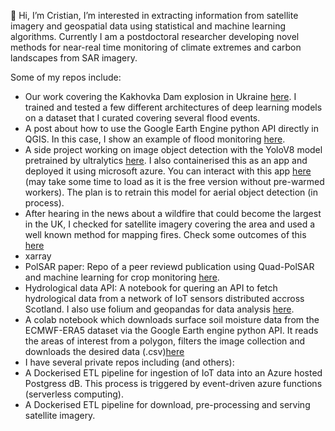 👋 Hi, I’m Cristian, I’m interested in extracting information from satellite imagery and geospatial data using statistical and machine learning algorithms. Currently I am a postdoctoral researcher developing novel methods for near-real time monitoring of climate extremes and carbon landscapes from SAR imagery. 

Some of my repos include:
- Our work covering the Kakhovka Dam explosion in Ukraine [here](https://github.com/crisjosil/Deep-learning-based-flood-tracking-in-Kakhovka-dam-Ukraine-from-SAR-imagery-). I trained and tested a few different architectures of deep learning models on a dataset that I curated covering several flood events. 
- A post about how to use the Google Earth Engine python API directly in QGIS. In this case, I show an example of flood monitoring [here](https://github.com/crisjosil/Flood_mapping_Sentinel1_in_QGIS).
- A side project working on image object detection with the YoloV8 model pretrained by ultralytics [here](https://github.com/crisjosil/Aerial_object_detection_tests). I also containerised this as an app and deployed it using microsoft azure. You can interact with this app [here](https://yo-detection.azurewebsites.net/) (may take some time to load as it is the free version without pre-warmed workers). The plan is to retrain this model for aerial object detection (in process).
- After hearing in the news about a wildfire that could become the largest in the UK, I checked for satellite imagery covering the area and used a well known method for mapping fires. Check some outcomes of this [here]()
- xarray
- PolSAR paper: Repo of a peer reviewd publication using Quad-PolSAR and machine learning for crop monitoring [here](https://github.com/crisjosil/MT-PolSAR-Change-Detection-For-Crop-Monitoring-And-Classification).  
- Hydrological data API: A notebook for quering an API to fetch hydrological data from a network of IoT sensors distributed accross Scotland. I also use folium and geopandas for data analysis [here](https://github.com/crisjosil/Weather_data_API/blob/master/Scotland_forth_valley_data.ipynb). 
- A colab notebook which downloads surface soil moisture data from the ECMWF-ERA5 dataset via the Google Earth engine python API. It reads the areas of interest from a polygon, filters the image collection and downloads the desired data (.csv)[here](https://github.com/crisjosil/Useful_GIS_and_data_Science_scripts/blob/master/GEE_ERA5_Time_series_from_polygons.ipynb)  
- I have several private repos including  (and others):
-   A Dockerised ETL pipeline for ingestion of IoT data into an Azure hosted Postgress dB. This process is triggered by event-driven azure functions (serverless computing).
-   A Dockerised ETL pipeline for download, pre-processing and serving satellite imagery.
  
